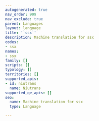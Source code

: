 ```yaml
---
autogenerated: true
nav_order: 999
nav_exclude: true
parent: Languages
layout: language
title: '`ssx`'
description: Machine translation for ssx
codes:
- ssx
names:
- ssx
family: []
scripts: []
typology: []
territories: []
supported_apis:
- id: niutrans
  name: Niutrans
supported_qe_apis: []
seo:
  name: Machine translation for ssx
  type: Language

---
```



